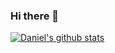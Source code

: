### Hi there 👋

[![Daniel's github stats](https://github-readme-stats.vercel.app/api?username=D-Lessenden&hide=stars,issues)](https://github.com/anuraghazra/github-readme-stats)



<!--
**D-Lessenden/D-Lessenden** is a ✨ _special_ ✨ repository because its `README.md` (this file) appears on your GitHub profile.

Here are some ideas to get you started:

- 🔭 Currently

I am a student at [Turing School of Software & Design.](https://turing.io/) studying backend engineering. I will be graduating on January 21st.


- 🌱 I’m currently learning ...

Ruby, Rails, Graphql, SQL, Apex 
- 👯 I’m looking to collaborate on ...
- 🤔 I’m looking for help with ...
- 💬 Ask me about ...
- 📫 How to reach me: 

Email: dless27@gmail.com
LinkedIn: https://www.linkedin.com/in/lessenden/

- ⚡ Fun fact: ...
Account Age: **{{ ACCOUNT_AGE }}**


{{ PULL_REQUESTS }}
{{ COMMITS }}
{{ ISSUES }}

-->





